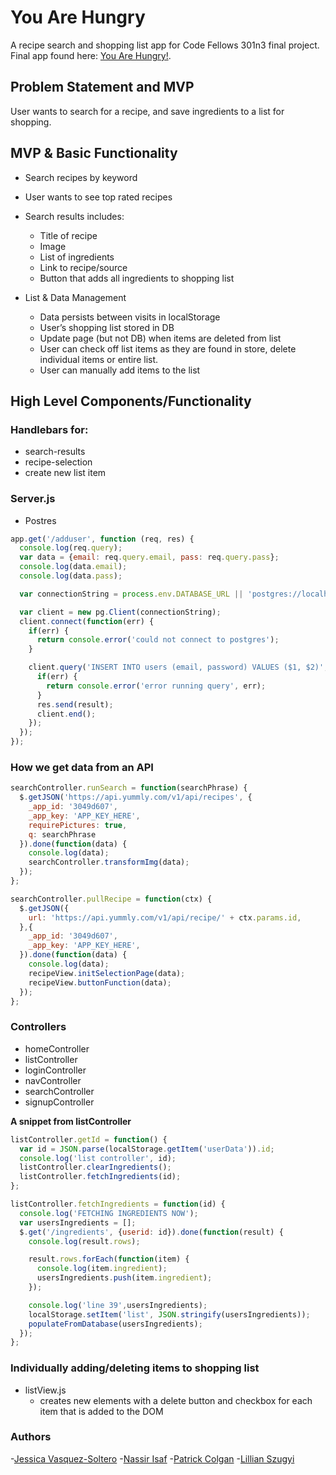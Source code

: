 # You Are Hungry
A recipe search and shopping list app for Code Fellows 301n3 final project. Final app found here: [You Are Hungry!](https://youarehungry.herokuapp.com/ "You Are Hungry!").

## Problem Statement and MVP
User wants to search for a recipe, and save ingredients to a list for shopping.

## MVP & Basic Functionality
+ Search recipes by keyword
+ User wants to see top rated recipes
+ Search results includes:
  + Title of recipe
  + Image
  + List of ingredients
  + Link to recipe/source
  + Button that adds all ingredients to shopping list

+ List & Data Management
  + Data persists between visits in localStorage
  + User’s shopping list stored in DB
  + Update page (but not DB) when items are deleted from list
  + User can check off list items as they are found in store, delete individual items or entire list.
  + User can manually add items to the list

## High Level Components/Functionality

### Handlebars for:
  + search-results
  + recipe-selection
  + create new list item 

### Server.js
  + Postres

  ``` javascript
  app.get('/adduser', function (req, res) {
    console.log(req.query);
    var data = {email: req.query.email, pass: req.query.pass};
    console.log(data.email);
    console.log(data.pass);

    var connectionString = process.env.DATABASE_URL || 'postgres://localhost:5432/YOURDATABASENAMEHERE';

    var client = new pg.Client(connectionString);
    client.connect(function(err) {
      if(err) {
        return console.error('could not connect to postgres');
      }

      client.query('INSERT INTO users (email, password) VALUES ($1, $2)', [data.email, data.pass], function(err, result) {
        if(err) {
          return console.error('error running query', err);
        }
        res.send(result);
        client.end();
      });
    });
  });
  ```

### How we get data from an API
``` javascript
searchController.runSearch = function(searchPhrase) {
  $.getJSON('https://api.yummly.com/v1/api/recipes', {
    _app_id: '3049d607',
    _app_key: 'APP_KEY_HERE',
    requirePictures: true,
    q: searchPhrase
  }).done(function(data) {
    console.log(data);
    searchController.transformImg(data);
  });
};

searchController.pullRecipe = function(ctx) {
  $.getJSON({
    url: 'https://api.yummly.com/v1/api/recipe/' + ctx.params.id,
  },{
    _app_id: '3049d607',
    _app_key: 'APP_KEY_HERE',
  }).done(function(data) {
    console.log(data);
    recipeView.initSelectionPage(data);
    recipeView.buttonFunction(data);
  });
};
```
### Controllers
  + homeController
  + listController
  + loginController
  + navController
  + searchController
  + signupController

  **A snippet from listController**
  ``` javascript
  listController.getId = function() {
    var id = JSON.parse(localStorage.getItem('userData')).id;
    console.log('list controller', id);
    listController.clearIngredients();
    listController.fetchIngredients(id);
  };

  listController.fetchIngredients = function(id) {
    console.log('FETCHING INGREDIENTS NOW');
    var usersIngredients = [];
    $.get('/ingredients', {userid: id}).done(function(result) {
      console.log(result.rows);

      result.rows.forEach(function(item) {
        console.log(item.ingredient);
        usersIngredients.push(item.ingredient);
      });

      console.log('line 39',usersIngredients);
      localStorage.setItem('list', JSON.stringify(usersIngredients));
      populateFromDatabase(usersIngredients);
    });
  };
  ```
### Individually adding/deleting items to shopping list
+ listView.js
  + creates new elements with a delete button and checkbox for each item that is added to the DOM

### Authors
-[Jessica Vasquez-Soltero](https://github.com/jessicamvs "Jessica's Github")
-[Nassir Isaf](https://github.com/njisaf "Nassir's Github")
-[Patrick Colgan](https://github.com/patrickjcolgan "Patrick's Github")
-[Lillian Szugyi](https://github.com/lillianszugyi "Lillian's Github")
